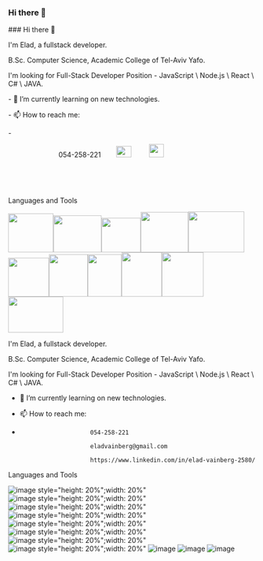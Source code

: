 ### Hi there 👋
<body class="c1 doc-content"><p class="c3"><span class="c0">### Hi there 👋</span></p><p class="c3 c6"><span class="c0"></span></p><p class="c3"><span>I'm </span><span class="c4">Elad</span><span>, a </span><span class="c4 c5">fullstack developer</span><span class="c0">.</span></p><p class="c3 c6"><span class="c0"></span></p><p class="c3"><span class="c0">B.Sc. Computer Science, Academic College of Tel-Aviv Yafo.</span></p><p class="c3 c6"><span class="c0"></span></p><p class="c3"><span>I'm looking for Full-Stack Developer Position -</span><span class="c4 c7">&nbsp;JavaScript \ Node.js \ React \ C# \ JAVA.</span></p><p class="c3 c6"><span class="c0"></span></p><p class="c3"><span class="c0">- 🌱 I’m currently learning on new technologies.</span></p><p class="c3"><span class="c0">- 📫 How to reach me: </span></p><p class="c3"><span class="c0">- &nbsp;</span></p><p class="c3"><span>&nbsp; &nbsp; &nbsp; &nbsp; &nbsp; &nbsp; &nbsp; &nbsp; &nbsp; &nbsp; &nbsp; &nbsp; &nbsp; 054-258-221 &nbsp; &nbsp; &nbsp; &nbsp;</span><span style="overflow: hidden; display: inline-block; margin: 0.00px 0.00px; border: 0.00px solid #000000; transform: rotate(0.00rad) translateZ(0px); -webkit-transform: rotate(0.00rad) translateZ(0px); width: 31.19px; height: 23.39px;"><img alt="" src="./EladVainreadme_files/image7.png" style="width: 31.19px; height: 23.39px; margin-left: 0.00px; margin-top: 0.00px; transform: rotate(0.00rad) translateZ(0px); -webkit-transform: rotate(0.00rad) translateZ(0px);" title=""></span><span>&nbsp; &nbsp; &nbsp; &nbsp; &nbsp;</span><span style="overflow: hidden; display: inline-block; margin: 0.00px 0.00px; border: 0.00px solid #000000; transform: rotate(0.00rad) translateZ(0px); -webkit-transform: rotate(0.00rad) translateZ(0px); width: 30.00px; height: 26.61px;"><img alt="" src="./EladVainreadme_files/image12.png" style="width: 30.00px; height: 26.61px; margin-left: 0.00px; margin-top: 0.00px; transform: rotate(0.00rad) translateZ(0px); -webkit-transform: rotate(0.00rad) translateZ(0px);" title=""></span></p><p class="c3"><span class="c0">&nbsp; &nbsp; &nbsp; &nbsp; &nbsp; &nbsp; &nbsp; &nbsp; &nbsp; &nbsp; &nbsp; &nbsp; &nbsp;</span></p><p class="c3"><span class="c0">&nbsp; &nbsp; &nbsp; &nbsp; &nbsp; &nbsp; &nbsp; &nbsp; &nbsp; &nbsp; </span></p><p class="c3 c6"><span class="c0"></span></p><p class="c3"><span class="c2">Languages and Tools </span></p><p class="c3 c6"><span class="c0"></span></p><p class="c3"><span style="overflow: hidden; display: inline-block; margin: 0.00px 0.00px; border: 0.00px solid #000000; transform: rotate(0.00rad) translateZ(0px); -webkit-transform: rotate(0.00rad) translateZ(0px); width: 91.81px; height: 79.22px;"><img alt="" src="./EladVainreadme_files/image13.png" style="width: 91.81px; height: 79.22px; margin-left: 0.00px; margin-top: 0.00px; transform: rotate(0.00rad) translateZ(0px); -webkit-transform: rotate(0.00rad) translateZ(0px);" title=""></span><span style="overflow: hidden; display: inline-block; margin: 0.00px 0.00px; border: 0.00px solid #000000; transform: rotate(0.00rad) translateZ(0px); -webkit-transform: rotate(0.00rad) translateZ(0px); width: 98.50px; height: 74.86px;"><img alt="" src="./EladVainreadme_files/image10.png" style="width: 98.50px; height: 74.86px; margin-left: 0.00px; margin-top: 0.00px; transform: rotate(0.00rad) translateZ(0px); -webkit-transform: rotate(0.00rad) translateZ(0px);" title=""></span><span style="overflow: hidden; display: inline-block; margin: 0.00px 0.00px; border: 0.00px solid #000000; transform: rotate(0.00rad) translateZ(0px); -webkit-transform: rotate(0.00rad) translateZ(0px); width: 79.82px; height: 70.22px;"><img alt="" src="./EladVainreadme_files/image11.png" style="width: 79.82px; height: 70.22px; margin-left: 0.00px; margin-top: 0.00px; transform: rotate(0.00rad) translateZ(0px); -webkit-transform: rotate(0.00rad) translateZ(0px);" title=""></span><span style="overflow: hidden; display: inline-block; margin: 0.00px 0.00px; border: 0.00px solid #000000; transform: rotate(0.00rad) translateZ(0px); -webkit-transform: rotate(0.00rad) translateZ(0px); width: 96.50px; height: 82.60px;"><img alt="" src="./EladVainreadme_files/image4.png" style="width: 96.50px; height: 82.60px; margin-left: 0.00px; margin-top: 0.00px; transform: rotate(0.00rad) translateZ(0px); -webkit-transform: rotate(0.00rad) translateZ(0px);" title=""></span><span style="overflow: hidden; display: inline-block; margin: 0.00px 0.00px; border: 0.00px solid #000000; transform: rotate(0.00rad) translateZ(0px); -webkit-transform: rotate(0.00rad) translateZ(0px); width: 114.71px; height: 83.22px;"><img alt="" src="./EladVainreadme_files/image3.png" style="width: 114.71px; height: 83.22px; margin-left: 0.00px; margin-top: 0.00px; transform: rotate(0.00rad) translateZ(0px); -webkit-transform: rotate(0.00rad) translateZ(0px);" title=""></span><span style="overflow: hidden; display: inline-block; margin: 0.00px 0.00px; border: 0.00px solid #000000; transform: rotate(0.00rad) translateZ(0px); -webkit-transform: rotate(0.00rad) translateZ(0px); width: 82.50px; height: 79.00px;"><img alt="" src="./EladVainreadme_files/image1.png" style="width: 82.50px; height: 79.00px; margin-left: 0.00px; margin-top: 0.00px; transform: rotate(0.00rad) translateZ(0px); -webkit-transform: rotate(0.00rad) translateZ(0px);" title=""></span><span style="overflow: hidden; display: inline-block; margin: 0.00px 0.00px; border: 0.00px solid #000000; transform: rotate(0.00rad) translateZ(0px); -webkit-transform: rotate(0.00rad) translateZ(0px); width: 79.00px; height: 85.86px;"><img alt="" src="./EladVainreadme_files/image2.png" style="width: 79.00px; height: 85.86px; margin-left: 0.00px; margin-top: 0.00px; transform: rotate(0.00rad) translateZ(0px); -webkit-transform: rotate(0.00rad) translateZ(0px);" title=""></span><span style="overflow: hidden; display: inline-block; margin: 0.00px 0.00px; border: 0.00px solid #000000; transform: rotate(0.00rad) translateZ(0px); -webkit-transform: rotate(0.00rad) translateZ(0px); width: 69.31px; height: 85.86px;"><img alt="" src="./EladVainreadme_files/image5.png" style="width: 69.31px; height: 85.86px; margin-left: 0.00px; margin-top: 0.00px; transform: rotate(0.00rad) translateZ(0px); -webkit-transform: rotate(0.00rad) translateZ(0px);" title=""></span><span style="overflow: hidden; display: inline-block; margin: 0.00px 0.00px; border: 0.00px solid #000000; transform: rotate(0.00rad) translateZ(0px); -webkit-transform: rotate(0.00rad) translateZ(0px); width: 82.50px; height: 90.00px;"><img alt="" src="./EladVainreadme_files/image8.png" style="width: 82.50px; height: 90.00px; margin-left: 0.00px; margin-top: 0.00px; transform: rotate(0.00rad) translateZ(0px); -webkit-transform: rotate(0.00rad) translateZ(0px);" title=""></span><span style="overflow: hidden; display: inline-block; margin: 0.00px 0.00px; border: 0.00px solid #000000; transform: rotate(0.00rad) translateZ(0px); -webkit-transform: rotate(0.00rad) translateZ(0px); width: 84.50px; height: 90.00px;"><img alt="" src="./EladVainreadme_files/image9.png" style="width: 84.50px; height: 90.00px; margin-left: 0.00px; margin-top: 0.00px; transform: rotate(0.00rad) translateZ(0px); -webkit-transform: rotate(0.00rad) translateZ(0px);" title=""></span><span style="overflow: hidden; display: inline-block; margin: 0.00px 0.00px; border: 0.00px solid #000000; transform: rotate(0.00rad) translateZ(0px); -webkit-transform: rotate(0.00rad) translateZ(0px); width: 111.50px; height: 73.00px;"><img alt="" src="./EladVainreadme_files/image6.png" style="width: 111.50px; height: 73.00px; margin-left: 0.00px; margin-top: 0.00px; transform: rotate(0.00rad) translateZ(0px); -webkit-transform: rotate(0.00rad) translateZ(0px);" title=""></span></p></body>

I'm Elad, a fullstack developer.

B.Sc. Computer Science, Academic College of Tel-Aviv Yafo.

I'm looking for Full-Stack Developer Position - JavaScript \ Node.js \ React \ C# \ JAVA.

- 🌱 I’m currently learning on new technologies.
-  📫 How to reach me: 


-  
                          054-258-221 
                          
                          eladvainberg@gmail.com
                         
                          https://www.linkedin.com/in/elad-vainberg-2580/

Languages and Tools 


![image style="height: 20%";width: 20%"](https://github.com/Eladvain/Eladvain/assets/85618143/f66f62e7-0137-4121-92c9-46d467acbadc)
![image style="height: 20%";width: 20%"](https://github.com/Eladvain/Eladvain/assets/85618143/16cadb7f-5519-4256-9f60-42c36a35837f)
![image style="height: 20%";width: 20%"](https://github.com/Eladvain/Eladvain/assets/85618143/d2f1c4b3-63e4-40f7-9e63-a301269c134c)
![image style="height: 20%";width: 20%"](https://github.com/Eladvain/Eladvain/assets/85618143/c1962afe-75a2-4d7f-a038-d40ddd0df77f)
![image style="height: 20%";width: 20%"](https://github.com/Eladvain/Eladvain/assets/85618143/e79f9cf2-5901-42fc-9dcf-b722b3155c68)
![image style="height: 20%";width: 20%"](https://github.com/Eladvain/Eladvain/assets/85618143/adeaaeb1-c830-44c2-a123-76838b4c9581)
![image style="height: 20%";width: 20%"](https://github.com/Eladvain/Eladvain/assets/85618143/48f9a58f-f6ea-4c80-9477-f699637e08f5)
![image style="height: 20%";width: 20%"](https://github.com/Eladvain/Eladvain/assets/85618143/e0d1abc8-e982-4d25-8d6c-911964da2f32)
![image](https://github.com/Eladvain/Eladvain/assets/85618143/575128cd-3a3e-4bb0-885d-4e79d2717ffc)
![image](https://github.com/Eladvain/Eladvain/assets/85618143/4e10257a-5d90-4871-886e-a9313a611ceb)
![image](https://github.com/Eladvain/Eladvain/assets/85618143/3c360756-16b8-425c-94e0-d423e7956dd0)








  

<!--
**Eladvain/Eladvain** is a ✨ _special_ ✨ repository because its `README.md` (this file) appears on your GitHub profile.

Here are some ideas to get you started:

- 🔭 I’m currently working on ...
- 🌱 I’m currently learning ...
- 👯 I’m looking to collaborate on ...
- 🤔 I’m looking for help with ...
- 💬 Ask me about ...
- 📫 How to reach me: ...
- 😄 Pronouns: ...
- ⚡ Fun fact: ...
-->
